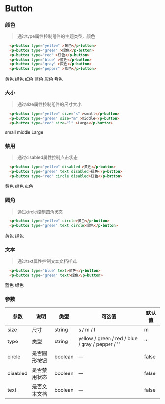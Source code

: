 # Button

### 颜色
> 通过type属性控制组件的主题类型，颜色

``` html
  <p-button type="yellow" >黄色</p-button>
  <p-button type="green" >绿色</p-button>
  <p-button type="red" >红色</p-button>
  <p-button type="blue" >蓝色</p-button>
  <p-button type="gray" >灰色</p-button>
  <p-button type="pepper" >紫色</p-button>
```
<p-button type="yellow" >黄色</p-button>
<p-button type="green" >绿色</p-button>
<p-button type="red" >红色</p-button>
<p-button type="blue" >蓝色</p-button>
<p-button type="gray" >灰色</p-button>
<p-button type="pepper" >紫色</p-button>

### 大小
> 通过size属性控制组件的尺寸大小

``` html
  <p-button type="yellow" size="s" >small</p-button>
  <p-button type="green" size="m" >middle</p-button>
  <p-button type="red" size="l" >Large</p-button>
```
<p-button type="yellow" size="s" >small</p-button>
<p-button type="green" size="m" >middle</p-button>
<p-button type="red" size="l" >Large</p-button>

### 禁用
> 通过disabled属性控制点击状态

``` html
  <p-button type="yellow" disabled >黄色</p-button>
  <p-button type="green" text disabled>绿色</p-button>
  <p-button type="red" circle disabled>红色</p-button>
```
<p-button type="yellow" disabled >黄色</p-button>
<p-button type="green" text disabled>绿色</p-button>
<p-button type="red" circle disabled>红色</p-button>

### 圆角
> 通过circle控制圆角状态

``` html
  <p-button type="yellow" circle>黄色</p-button>
  <p-button type="green" text circle>绿色</p-button>
```
<p-button type="yellow" circle>黄色</p-button>
<p-button type="green" text circle>绿色</p-button>
### 文本
> 通过text属性控制文本文档样式

``` html
  <p-button type="blue" text>蓝色</p-button>
  <p-button type="green" text>绿色</p-button>
```
<p-button type="blue" text>蓝色</p-button>
<p-button type="green" text>绿色</p-button>

### 参数
| 参数      | 说明    | 类型      | 可选值       | 默认值   |
|---------- |-------- |---------- |-------------  |-------- |
| size     | 尺寸   | string  |   s / m / l            |    m    |
| type     | 类型   | string    |   yellow / green / red / blue / gray / pepper / '' |     ''    |
| circle     | 是否圆形按钮   | boolean    | — | false   |
| disabled  | 是否禁用状态    | boolean   | —   | false   |
| text  | 是否文本文档 | boolean   |  —  |  false  |